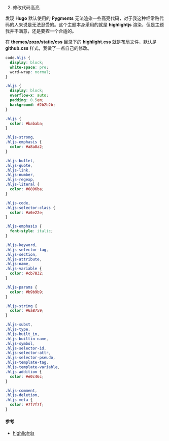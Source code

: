 2. 修改代码高亮

发现 **Hugo** 默认使用的 **Pygments** 无法渲染一些高亮代码，对于我这种经常贴代码的人来说是无法忍受的。这个主题本身采用的就是 **highlightjs** 渲染，但是主题我并不满意，还是要捏一个合适的。

<!--more-->


在 **themes/zozo/static/css** 目录下的 **highlight.css** 就是布局文件，默认是 **github.css** 样式，我做了一点自己的修改。

```css
code.hljs {
  display: block;
  white-space: pre;
  word-wrap: normal;
}

.hljs {
  display: block;
  overflow-x: auto;
  padding: 0.5em;
  background: #2b2b2b;
}

.hljs {
  color: #bababa;
}

.hljs-strong,
.hljs-emphasis {
  color: #a8a8a2;
}

.hljs-bullet,
.hljs-quote,
.hljs-link,
.hljs-number,
.hljs-regexp,
.hljs-literal {
  color: #6896ba;
}

.hljs-code,
.hljs-selector-class {
  color: #a6e22e;
}

.hljs-emphasis {
  font-style: italic;
}

.hljs-keyword,
.hljs-selector-tag,
.hljs-section,
.hljs-attribute,
.hljs-name,
.hljs-variable {
  color: #cb7832;
}

.hljs-params {
  color: #b9b9b9;
}

.hljs-string {
  color: #6a8759;
}

.hljs-subst,
.hljs-type,
.hljs-built_in,
.hljs-builtin-name,
.hljs-symbol,
.hljs-selector-id,
.hljs-selector-attr,
.hljs-selector-pseudo,
.hljs-template-tag,
.hljs-template-variable,
.hljs-addition {
  color: #e0c46c;
}

.hljs-comment,
.hljs-deletion,
.hljs-meta {
  color: #7f7f7f;
}
```

#### 参考

- [highlightjs](https://github.com/highlightjs/highlight.js)
